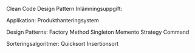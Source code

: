 Clean Code Design Pattern Inlämningsuppgift:

Applikation:
Produkthanteringsystem

Design Patterns:
Factory Method
Singleton
Memento
Strategy
Command

Sorteringsalgoritmer:
Quicksort
Insertionsort
